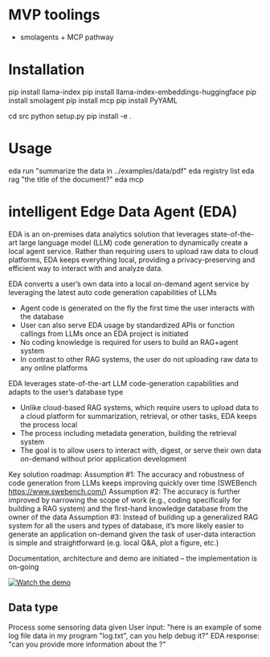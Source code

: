 # MVP toolings
- smolagents + MCP pathway

# Installation
pip install llama-index
pip install llama-index-embeddings-huggingface
pip install smolagent
pip install mcp
pip install PyYAML

cd src
python setup.py
pip install -e .

# Usage
eda run "summarize the data in ../examples/data/pdf"
eda registry list
eda rag "the title of the document?"
eda mcp

# intelligent Edge Data Agent (EDA)
EDA is an on-premises data analytics solution that leverages state-of-the-art large language model (LLM) code generation to dynamically create a local agent service. Rather than requiring users to upload raw data to cloud platforms, EDA keeps everything local, providing a privacy-preserving and efficient way to interact with and analyze data.

EDA converts a user’s own data into a local on-demand agent service by leveraging the latest auto code generation capabilities of LLMs
- Agent code is generated on the fly the first time the user interacts with the database
- User can also serve EDA usage by standardized APIs or function callings from LLMs once an EDA project is initiated
- No coding knowledge is required for users to build an RAG+agent system
- In contrast to other RAG systems, the user do not uploading raw data to any online platforms

EDA leverages state-of-the-art LLM code-generation capabilities and adapts to the user’s database type
- Unlike cloud-based RAG systems, which require users to upload data to a cloud platform for summarization, retrieval, or other tasks, EDA keeps the process local 
- The process including metadata generation, building the retrieval system 
- The goal is to allow users to interact with, digest, or serve their own data on-demand without prior application development

Key solution roadmap:
Assumption #1: The accuracy and robustness of code generation from LLMs keeps improving quickly over time (SWEBench https://www.swebench.com/) 
Assumption #2: The accuracy is further improved by narrowing the scope of work (e.g., coding specifically for building a RAG system) and the first-hand knowledge database from the owner of the data
Assumption #3: Instead of building up a generalized RAG system for all the users and types of database, it’s more likely easier to generate an application on-demand given the task of user-data interaction is simple and straightforward (e.g. local Q&A, plot a figure, etc.)

Documentation, architecture and demo are initiated – the implementation is on-going

[![Watch the demo](https://img.youtube.com/vi/gd279uKtv8U/0.jpg)](https://www.youtube.com/watch?v=gd279uKtv8U)


Data type 
---
Process some sensoring data given
User input: "here is an example of some log file data in my program "log.txt", can you help debug it?"
EDA response: "can you provide more information about the ?"
